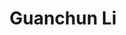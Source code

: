 ---
layout: profile
title: Guanchun Li
description: 2020-2021 visiting student
img: assets/img/guanchun_li.jpg
redirect:
year: 2021 
category: Alumni
---